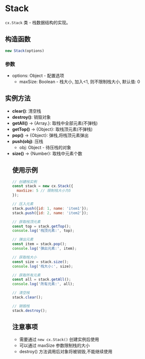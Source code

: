 # Stack

`cx.Stack` 类 - 栈数据结构的实现。

## 构造函数

```javascript
new Stack(options)
```

### 参数
- options: Object - 配置选项
  - maxSize: Boolean - 栈大小, 加入<1, 则不限制栈大小, 默认值: 0

## 实例方法

- **clear()**: 清空栈
- **destroy()**: 销毁对象
- **getAll()** → {Array.<Object>}: 取栈中全部元素(不弹栈)
- **getTop()** → {Object}: 取栈顶元素(不弹栈)
- **pop()** → {Object}: 弹栈,将栈顶元素弹出
- **push(obj)**: 压栈
  - obj: Object - 待压栈的对象
- **size()** → {Number}: 取栈中元素个数

## 使用示例

```javascript
// 创建栈实例
const stack = new cx.Stack({
  maxSize: 5 // 限制栈大小为5
});

// 压入元素
stack.push({id: 1, name: 'item1'});
stack.push({id: 2, name: 'item2'});

// 获取栈顶元素
const top = stack.getTop();
console.log('栈顶元素:', top);

// 弹出元素
const item = stack.pop();
console.log('弹出元素:', item);

// 获取栈大小
const size = stack.size();
console.log('栈大小:', size);

// 获取所有元素
const all = stack.getAll();
console.log('所有元素:', all);

// 清空栈
stack.clear();

// 销毁栈
stack.destroy();
```

## 注意事项

- 需要通过 `new cx.Stack()` 创建实例后使用
- 可以通过 maxSize 参数限制栈的大小
- destroy() 方法调用后对象将被销毁,不能继续使用 